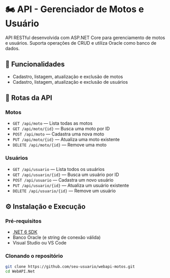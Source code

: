 # 🏍️ API - Gerenciador de Motos e Usuário

API RESTful desenvolvida com ASP.NET Core para gerenciamento de motos e usuários. Suporta operações de CRUD e utiliza Oracle como banco de dados.

## 📌 Funcionalidades

- Cadastro, listagem, atualização e exclusão de motos
- Cadastro, listagem, atualização e exclusão de usuários

## 🔗 Rotas da API

### Motos
- `GET /api/moto` — Lista todas as motos
- `GET /api/moto/{id}` — Busca uma moto por ID
- `POST /api/moto` — Cadastra uma nova moto
- `PUT /api/moto/{id}` — Atualiza uma moto existente
- `DELETE /api/moto/{id}` — Remove uma moto

### Usuários
- `GET /api/usuario` — Lista todos os usuários
- `GET /api/usuario/{id}` — Busca um usuário por ID
- `POST /api/usuario` — Cadastra um novo usuário
- `PUT /api/usuario/{id}` — Atualiza um usuário existente
- `DELETE /api/usuario/{id}` — Remove um usuário

## ⚙️ Instalação e Execução

### Pré-requisitos

- [.NET 6 SDK](https://dotnet.microsoft.com/download)
- Banco Oracle (e string de conexão válida)
- Visual Studio ou VS Code

### Clonando o repositório

```bash
git clone https://github.com/seu-usuario/webapi-motos.git
cd WebAPI.Net
